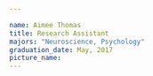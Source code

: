 ```yaml
---

name: Aimee Thomas
title: Research Assistant
majors: "Neuroscience, Psychology"
graduation_date: May, 2017
picture_name: 
---
```

    
    
